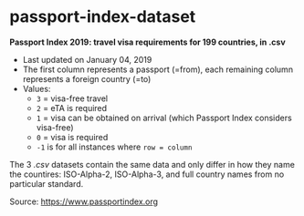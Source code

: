 # passport-index-dataset
**Passport Index 2019: travel visa requirements for 199 countries, in .csv**

* Last updated on January 04, 2019
* The first column represents a passport (=from), each remaining column represents a foreign country (=to)
* Values:
  * `3` = visa-free travel
  * `2` = eTA is required
  * `1` = visa can be obtained on arrival (which Passport Index considers visa-free)
  * `0` = visa is required
  * `-1` is for all instances where `row = column`

The 3 *.csv* datasets contain the same data and only differ in how they name the countires: ISO-Alpha-2, ISO-Alpha-3, and full country names from no particular standard.

Source: https://www.passportindex.org
